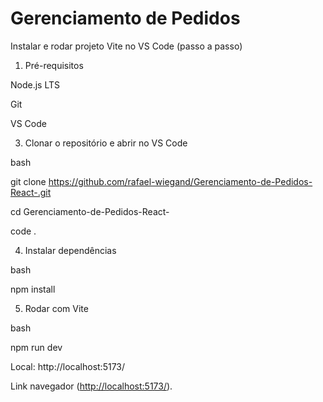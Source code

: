 ﻿# Gerenciamento de Pedidos

 Instalar e rodar projeto Vite no VS Code (passo a passo)
 
1. Pré-requisitos
   
Node.js LTS

Git

VS Code

3. Clonar o repositório e abrir no VS Code

bash

git clone https://github.com/rafael-wiegand/Gerenciamento-de-Pedidos-React-.git

cd Gerenciamento-de-Pedidos-React-

code .

4. Instalar dependências
   
bash

npm install

5. Rodar com Vite

bash

npm run dev

Local:   http://localhost:5173/

Link navegador ([http://localhost:5173/](https://gerenciamento-de-pedidos-react-9c9a.vercel.app/)).
